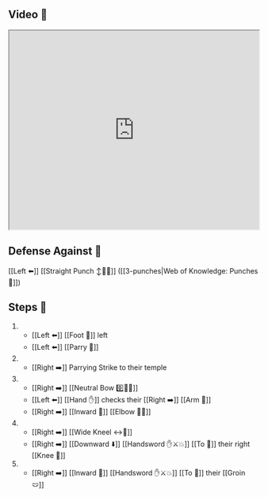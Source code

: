 ## Video 🎥

<iframe src="https://www.youtube.com/embed/kRBlmnNAyl8?start=336" width="100%" height="400"></iframe>

## Defense Against 🤺

[[Left ⬅️]] [[Straight Punch ↕️👊💥]] ([[3-punches|Web of Knowledge: Punches 👊]])

## Steps 👣

1. - [[Left ⬅️]] [[Foot 🦶]] left 
    - [[Left ⬅️]] [[Parry 🤺]]
2. - [[Right ➡️]] Parrying Strike to their temple
3. - [[Right ➡️]] [[Neutral Bow 0️⃣🧍‍♂️]]
    - [[Left ⬅️]] [[Hand ✋]] checks their [[Right ➡️]] [[Arm 💪]]
    - [[Right ➡️]] [[Inward 🔽]] [[Elbow 💪💥]]
4. - [[Right ➡️]] [[Wide Kneel ↔️🧎]]
    - [[Right ➡️]] [[Downward ⬇️]] [[Handsword ✋⚔️💥]] [[To 🎯]] their right [[Knee 🦵]]
5. - [[Right ➡️]] [[Inward 🔽]] [[Handsword ✋⚔️💥]] [[To 🎯]] their [[Groin 🩲]]
